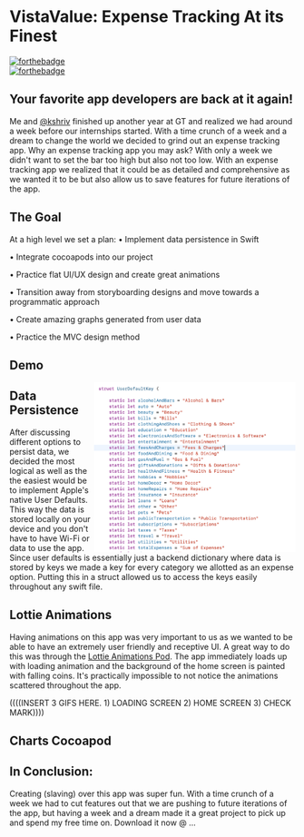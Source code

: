 # VistaValue: Expense Tracking At its Finest
[![forthebadge](http://forthebadge.com/images/badges/made-with-swift.svg)](http://forthebadge.com)	
[![forthebadge](http://forthebadge.com/images/badges/built-with-love.svg)](http://forthebadge.com)

## Your favorite app developers are back at it again!
Me and [@kshriv](https://github.com/kshriv) finished up another year at GT and realized we had around a week before our internships started. With a time crunch of a week and a dream to change the world we decided to grind out an expense tracking app. Why an expense tracking app you may ask? With only a week we didn't want to set the bar too high but also not too low. With an expense tracking app we realized that it could be as detailed and comprehensive as we wanted it to be but also allow us to save features for future iterations of the app. 

## The Goal
At a high level we set a plan:
• Implement data persistence in Swift

• Integrate cocoapods into our project

• Practice flat UI/UX design and create great animations

• Transition away from storyboarding designs and move towards a programmatic approach

• Create amazing graphs generated from user data

• Practice the MVC design method


## Demo


<img src="https://github.com/thearijain/OfficialVistaValue/blob/master/Pictures/Keys.png" width="355" height="300" img align="right">




## Data Persistence
After discussing different options to persist data, we decided the most logical as well as the the easiest would be to implement Apple's native User Defaults. This way the data is stored locally on your device and you don't have to have Wi-Fi or data to use the app. Since user defaults is essentially just a backend dictionary where data is stored by keys we made a key for every category we allotted as an expense option. Putting this in a struct allowed us to access the keys easily throughout any swift file. 




## Lottie Animations
Having animations on this app was very important to us as we wanted to be able to have an extremely user friendly and receptive UI. A great way to do this was through the [Lottie Animations Pod](https://lottiefiles.com/). The app immediately loads up with loading animation and the background of the home screen is painted with falling coins. It's practically impossible to not notice the animations scattered throughout the app.  

((((INSERT 3 GIFS HERE. 1) LOADING SCREEN 2) HOME SCREEN 3) CHECK MARK))))

## Charts Cocoapod
 
 
## In Conclusion:
Creating (slaving) over this app was super fun. With a time crunch of a week we had to cut features out that we are pushing to future iterations of the app, but having a week and a dream made it a great project to pick up and spend my free time on. Download it now @ ... 
